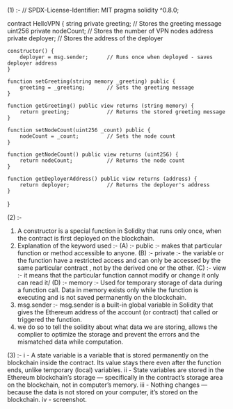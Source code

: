 (1) :-
// SPDX-License-Identifier: MIT
pragma solidity ^0.8.0;

contract HelloVPN {
    string private greeting;        // Stores the greeting message
    uint256 private nodeCount;      // Stores the number of VPN nodes
    address private deployer;       // Stores the address of the deployer

    constructor() {
        deployer = msg.sender;      // Runs once when deployed - saves deployer address
    }

    function setGreeting(string memory _greeting) public {
        greeting = _greeting;       // Sets the greeting message
    }

    function getGreeting() public view returns (string memory) {
        return greeting;            // Returns the stored greeting message
    }

    function setNodeCount(uint256 _count) public {
        nodeCount = _count;         // Sets the node count
    }

    function getNodeCount() public view returns (uint256) {
        return nodeCount;           // Returns the node count
    }

    function getDeployerAddress() public view returns (address) {
        return deployer;            // Returns the deployer's address
    }
}


(2) :- 
1. A constructor is a special function in Solidity that runs only once, when the contract is first deployed on the blockchain.
2. Explanation of the keyword used :-
	(A) :- public :- makes that particular function or method accessible to anyone.
	(B) :- private :- the variable or the function have a restricted access and can only be accessed by the same particular contract , not by the derived one or the other.
	(C) :- view :- it means that the particular function cannot modify or change it only can read it/
	(D) :- memory :- Used for temporary storage of data during a function call. Data in memory exists only while the function is executing and is not saved permanently on the blockchain.
3. msg.sender :- msg.sender is a built-in global variable in Solidity that gives the Ethereum address of the account (or contract) that called or triggered the function.
4. we do so to tell the solidity about what data we are storing, allows the complier to optimize the storage and prevent the errors and the mismatched data while computation.


(3) :- 
i - A state variable is a variable that is stored permanently on the blockchain inside the contract. Its value stays there even after the function ends, unlike temporary (local) variables.
ii - State variables are stored in the Ethereum blockchain’s storage — specifically in the contract’s storage area on the blockchain, not in computer’s memory.
iii - Nothing changes — because the data is not stored on your computer, it’s stored on the blockchain.
iv - screenshot.
